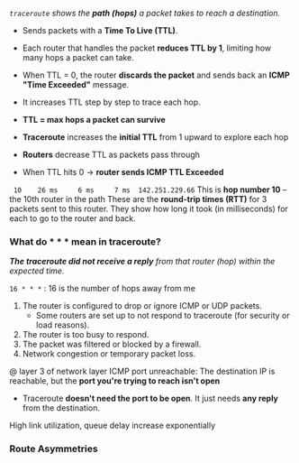 *`traceroute` shows the **path (hops)** a packet takes to reach a destination.*
- Sends packets with a **Time To Live (TTL)**.  
- Each router that handles the packet **reduces TTL by 1**, limiting how many hops a packet can take.
- When TTL = 0, the router **discards the packet** and sends back an **ICMP "Time Exceeded"** message.
- It increases TTL step by step to trace each hop.


- **TTL = max hops a packet can survive**
- **Traceroute** increases the **initial TTL** from 1 upward to explore each hop
- **Routers** decrease TTL as packets pass through
- When TTL hits 0 → **router sends ICMP TTL Exceeded**


` 10    26 ms     6 ms     7 ms  142.251.229.66`
This is **hop number 10** – the 10th router in the path
These are the **round-trip times (RTT)** for 3 packets sent to this router. They show how long it took (in milliseconds) for each to go to the router and back.
### What do * * * mean in traceroute?
***The traceroute did not receive a reply** from that router (hop) within the expected time.*

`16 * * *` : 16 is the number of hops away from me

1. The router is configured to drop or ignore ICMP or UDP packets.
    - Some routers are set up to not respond to traceroute (for security or load reasons).
2. The router is too busy to respond.
3. The packet was filtered or blocked by a firewall.
4. Network congestion or temporary packet loss.

@ layer 3 of network layer
ICMP port unreachable: The destination IP is reachable, but the **port you're trying to reach isn't open**
- Traceroute **doesn't need the port to be open**. It just needs **any reply** from the destination.

High link utilization, queue delay increase exponentially
### Route Asymmetries
